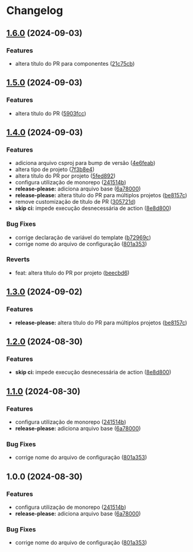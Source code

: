 # Changelog

## [1.6.0](https://github.com/renebentes/release-please/compare/v1.5.0...v1.6.0) (2024-09-03)


### Features

* altera título do PR para componentes ([21c75cb](https://github.com/renebentes/release-please/commit/21c75cb6175bb11894d016f59d721cf2ea3b8e80))

## [1.5.0](https://github.com/renebentes/release-please/compare/v1.4.0...v1.5.0) (2024-09-03)


### Features

* altera título do PR ([5903fcc](https://github.com/renebentes/release-please/commit/5903fcc917ce7ae6e0190e9026f4861daceeb30c))

## [1.4.0](https://github.com/renebentes/release-please/compare/v1.3.0...v1.4.0) (2024-09-03)


### Features

* adiciona arquivo csproj para bump de versão ([4e6feab](https://github.com/renebentes/release-please/commit/4e6feab5d7dfa3bacb114e1efa9a2a1d09ce19ad))
* altera tipo de projeto ([7f3b8e4](https://github.com/renebentes/release-please/commit/7f3b8e41bae02fcd7062a32cda2176671c29cc9c))
* altera título do PR por projeto ([5fed892](https://github.com/renebentes/release-please/commit/5fed892517ac3d4d65210408471255ed5c65374c))
* configura utilização de monorepo ([241514b](https://github.com/renebentes/release-please/commit/241514b8f0589adc96e1e6cf9d86287194b5883f))
* **release-please:** adiciona arquivo base ([6a78000](https://github.com/renebentes/release-please/commit/6a78000e8f043e72ad0c3cf4cdf529f464332ba3))
* **release-please:** altera título do PR para múltiplos projetos ([be8157c](https://github.com/renebentes/release-please/commit/be8157c31b10e48e431696b47cc428452e6ee216))
* remove customização de título de PR ([305721d](https://github.com/renebentes/release-please/commit/305721d818a40d8269c251e9ef98fdea58b2a74a))
* **skip ci:** impede execução desnecessária de action ([8e8d800](https://github.com/renebentes/release-please/commit/8e8d8006863cf71b6c1de491a31be05646be0b3c))


### Bug Fixes

* corrige declaração de variável do template ([b72969c](https://github.com/renebentes/release-please/commit/b72969cf0cc709b07af813ca9cc1706e0848ca6e))
* corrige nome do arquivo de configuração ([801a353](https://github.com/renebentes/release-please/commit/801a353cf41836dc781510c9bf3193eb1060e8d1))


### Reverts

* feat: altera título do PR por projeto ([beecbd6](https://github.com/renebentes/release-please/commit/beecbd646903b06d546173e7f1ab752afc43645e))

## [1.3.0](https://github.com/renebentes/release-please/compare/v1.2.0...v1.3.0) (2024-09-02)


### Features

* **release-please:** altera título do PR para múltiplos projetos ([be8157c](https://github.com/renebentes/release-please/commit/be8157c31b10e48e431696b47cc428452e6ee216))

## [1.2.0](https://github.com/renebentes/release-please/compare/v1.1.0...v1.2.0) (2024-08-30)


### Features

* **skip ci:** impede execução desnecessária de action ([8e8d800](https://github.com/renebentes/release-please/commit/8e8d8006863cf71b6c1de491a31be05646be0b3c))

## [1.1.0](https://github.com/renebentes/release-please/compare/v1.0.0...v1.1.0) (2024-08-30)


### Features

* configura utilização de monorepo ([241514b](https://github.com/renebentes/release-please/commit/241514b8f0589adc96e1e6cf9d86287194b5883f))
* **release-please:** adiciona arquivo base ([6a78000](https://github.com/renebentes/release-please/commit/6a78000e8f043e72ad0c3cf4cdf529f464332ba3))


### Bug Fixes

* corrige nome do arquivo de configuração ([801a353](https://github.com/renebentes/release-please/commit/801a353cf41836dc781510c9bf3193eb1060e8d1))

## 1.0.0 (2024-08-30)


### Features

* configura utilização de monorepo ([241514b](https://github.com/renebentes/release-please/commit/241514b8f0589adc96e1e6cf9d86287194b5883f))
* **release-please:** adiciona arquivo base ([6a78000](https://github.com/renebentes/release-please/commit/6a78000e8f043e72ad0c3cf4cdf529f464332ba3))


### Bug Fixes

* corrige nome do arquivo de configuração ([801a353](https://github.com/renebentes/release-please/commit/801a353cf41836dc781510c9bf3193eb1060e8d1))
